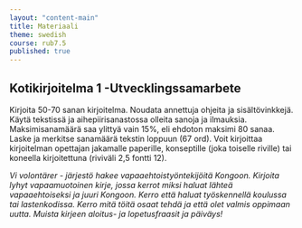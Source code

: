 ```yaml
---
layout: "content-main"
title: Materiaali
theme: swedish
course: rub7.5
published: true
---
```


## Kotikirjoitelma 1 -Utvecklingssamarbete

Kirjoita 50-70 sanan kirjoitelma. Noudata annettuja ohjeita ja sisältövinkkejä. Käytä tekstissä ja aihepiirisanastossa olleita sanoja ja ilmauksia.  Maksimisanamäärä saa ylittyä vain 15%, eli ehdoton maksimi 80 sanaa. Laske ja merkitse sanamäärä tekstin loppuun (67 ord). Voit kirjoittaa kirjoitelman opettajan jakamalle paperille, konseptille (joka toiselle riville) tai koneella kirjoitettuna (riviväli 2,5 fontti 12).

_Vi volontärer - järjestö hakee vapaaehtoistyöntekijöitä Kongoon. Kirjoita lyhyt vapaamuotoinen kirje, jossa kerrot miksi haluat lähteä vapaaehtoiseksi ja juuri Kongoon. Kerro että haluat työskennellä koulussa tai lastenkodissa. Kerro mitä töitä osaat tehdä ja että olet valmis oppimaan uutta. Muista kirjeen aloitus- ja lopetusfraasit ja päiväys!_
